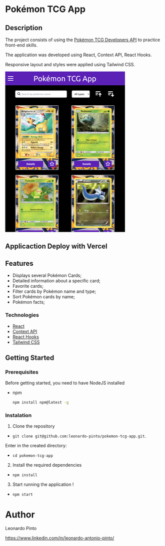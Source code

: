# Pokémon TCG App

## Description


<p> The project consists of using the <a href="https://pokemontcg.io//">Pokémon TCG Developers API</a> to practice front-end skills.</p>
<p> The application was developed using React, Context API, React Hooks.</p>
<p> Responsive layout and styles were applied using Tailwind CSS. </p>

![Pokémon TCG App example](src/images/example.png?raw=true)

## Applicaction Deploy with Vercel

## Features

* Displays several Pokémon Cards;
* Detailed information about a specific card;
* Favorite cards;
* Filter cards by Pokémon name and type;
* Sort Pokémon cards by name;
* Pokémon facts;

### Technologies

* <a href="https://reactjs.org/">React</a>
* <a href="https://reactjs.org/docs/context.html/">Context API</a>
* <a href="https://reactjs.org/docs/hooks-intro.html/">React Hooks</a>
* <a href="https://tailwindcss.com/">Tailwind CSS</a>

## Getting Started

### Prerequisites

<p>Before getting started, you need to have NodeJS installed </p>

* npm
  ```sh
  npm install npm@latest -g
  ```
  
### Instalation

1. Clone the repository

- `git clone git@github.com:leonardo-pinto/pokemon-tcg-app.git`.

Enter in the created directory:
  - `cd pokemon-tcg-app`

2. Install the required dependencies

- `npm install`

3. Start running the application !

- `npm start`

# Author

Leonardo Pinto

https://www.linkedin.com/in/leonardo-antonio-pinto/
